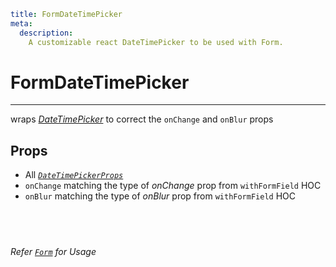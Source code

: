 ```YAML
title: FormDateTimePicker
meta:
  description:
    A customizable react DateTimePicker to be used with Form.
```

# FormDateTimePicker

---

wraps [_DateTimePicker_](https://mui.com/components/date-time-picker/) to correct the `onChange` and `onBlur` props

## Props

- All [_`DateTimePickerProps`_](https://mui.com/api/date-time-picker/#props)
- `onChange` matching the type of _onChange_ prop from `withFormField` HOC
- `onBlur` matching the type of _onBlur_ prop from `withFormField` HOC

## &nbsp;

_Refer [`Form`](../form) for Usage_
